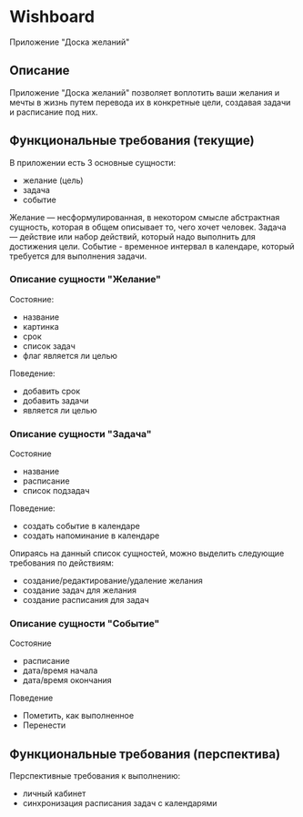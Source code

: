 # Wishboard
Приложение "Доска желаний"

## Описание
Приложение "Доска желаний" позволяет воплотить ваши желания и мечты в жизнь путем перевода их в 
конкретные цели, создавая задачи и расписание под них.

## Функциональные требования (текущие)
В приложении есть 3 основные сущности:

* желание (цель)
* задача
* событие

Желание — несформулированная, в некотором смысле абстрактная сущность, которая в общем описывает то, чего хочет человек.
Задача — действие или набор действий, который надо выполнить для достижения цели.
Событие - временное интервал в календаре, который требуется для выполнения задачи.

### Описание сущности "Желание"
Состояние:
* название
* картинка
* срок
* список задач
* флаг является ли целью

Поведение:
* добавить срок
* добавить задачи
* является ли целью

### Описание сущности "Задача"
Состояние
* название
* расписание
* список подзадач

Поведение:
* создать событие в календаре
* создать напоминание в календаре

Опираясь на данный список сущностей, можно выделить следующие требования по действиям:

* создание/редактирование/удаление желания
* создание задач для желания
* создание расписания для задач

### Описание сущности "Событие"
Состояние
* расписание
* дата/время начала
* дата/время окончания

Поведение
* Пометить, как выполненное
* Перенести


## Функциональные требования (перспектива)
Перспективные требования к выполнению:

* личный кабинет
* синхронизация расписания задач с календарями

